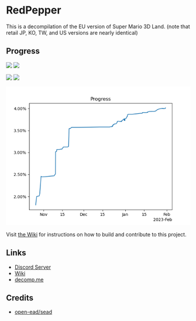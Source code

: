 # RedPepper

This is a decompilation of the EU version of Super Mario 3D Land. (note that retail JP, KO, TW, and US versions are nearly identical)

## Progress

<img src ="https://img.shields.io/endpoint?url=https://raw.githubusercontent.com/fruityloops1/RedPepper/master/Data/Code.json&style=flat-square"/> <img src ="https://img.shields.io/endpoint?url=https://raw.githubusercontent.com/fruityloops1/RedPepper/master/Data/Total.json&style=flat-square"/>

<img src ="https://img.shields.io/endpoint?url=https://raw.githubusercontent.com/fruityloops1/RedPepper/master/Data/OK.json&style=flat-square"/> <img src ="https://img.shields.io/endpoint?url=https://raw.githubusercontent.com/fruityloops1/RedPepper/master/Data/NonMatching.json&style=flat-square"/>

![Progress](Data/Progress.png)

Visit [the Wiki](https://al.littun.co/decomp) for instructions on how to build and contribute to this project.

## Links

- [Discord Server](https://discord.gg/wK4ZKa9QXq)
- [Wiki](https://al.littun.co/decomp)
- [decomp.me](https://decomp.me/)

## Credits
- [open-ead/sead](https://github.com/open-ead/sead)